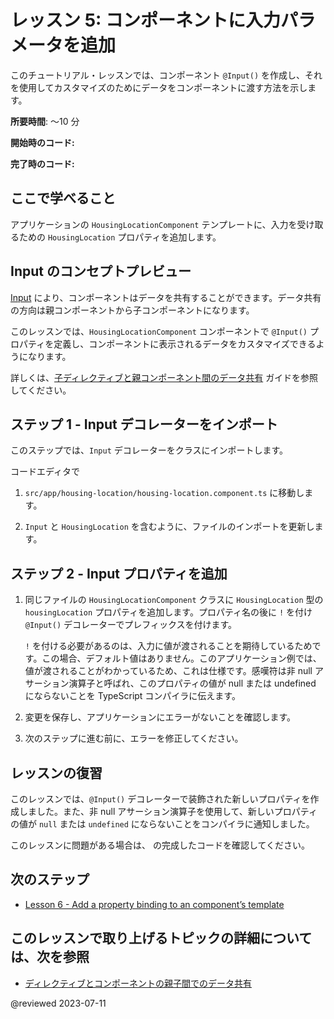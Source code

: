 # レッスン 5: コンポーネントに入力パラメータを追加

このチュートリアル・レッスンでは、コンポーネント `@Input()` を作成し、それを使用してカスタマイズのためにデータをコンポーネントに渡す方法を示します。

**所要時間**: 〜10 分

**開始時のコード:** <live-example name="first-app-lesson-04"></live-example>

**完了時のコード:** <live-example name="first-app-lesson-05"></live-example>

## ここで学べること

アプリケーションの `HousingLocationComponent` テンプレートに、入力を受け取るための `HousingLocation` プロパティを追加します。

## Input のコンセプトプレビュー
[Input](api/core/Input) により、コンポーネントはデータを共有することができます。データ共有の方向は親コンポーネントから子コンポーネントになります。

このレッスンでは、`HousingLocationComponent` コンポーネントで `@Input()` プロパティを定義し、コンポーネントに表示されるデータをカスタマイズできるようになります。

詳しくは、[子ディレクティブと親コンポーネント間のデータ共有](guide/inputs-outputs) ガイドを参照してください。

## ステップ 1 - Input デコレーターをインポート
このステップでは、`Input` デコレーターをクラスにインポートします。

コードエディタで
1.  `src/app/housing-location/housing-location.component.ts` に移動します。
1.  `Input` と `HousingLocation` を含むように、ファイルのインポートを更新します。

    <code-example header="Import HousingLocationComponent and Input in src/app/housing-location/housing-location.component.ts" path="first-app-lesson-05/src/app/housing-location/housing-location.component.ts" region="add-imports"></code-example>

## ステップ 2 - Input プロパティを追加
1.  同じファイルの `HousingLocationComponent` クラスに `HousingLocation` 型の `housingLocation` プロパティを追加します。プロパティ名の後に `!` を付け `@Input()` デコレーターでプレフィックスを付けます。

    <code-example header="Import HousingLocationComponent and Input in src/app/housing-location/housing-location.component.ts" path="first-app-lesson-05/src/app/housing-location/housing-location.component.ts" region="add-housing-location-property"></code-example>

    `!` を付ける必要があるのは、入力に値が渡されることを期待しているためです。この場合、デフォルト値はありません。このアプリケーション例では、値が渡されることがわかっているため、これは仕様です。感嘆符は非 null アサーション演算子と呼ばれ、このプロパティの値が null または undefined にならないことを TypeScript コンパイラに伝えます。

1.  変更を保存し、アプリケーションにエラーがないことを確認します。

1.  次のステップに進む前に、エラーを修正してください。

## レッスンの復習

このレッスンでは、`@Input()` デコレーターで装飾された新しいプロパティを作成しました。また、非 null アサーション演算子を使用して、新しいプロパティの値が `null` または `undefined` にならないことをコンパイラに通知しました。

このレッスンに問題がある場合は、<live-example></live-example> の完成したコードを確認してください。

## 次のステップ

* [Lesson 6 - Add a property binding to an component’s template](tutorial/first-app/first-app-lesson-06)

## このレッスンで取り上げるトピックの詳細については、次を参照
* [ディレクティブとコンポーネントの親子間でのデータ共有](guide/inputs-outputs)

@reviewed 2023-07-11